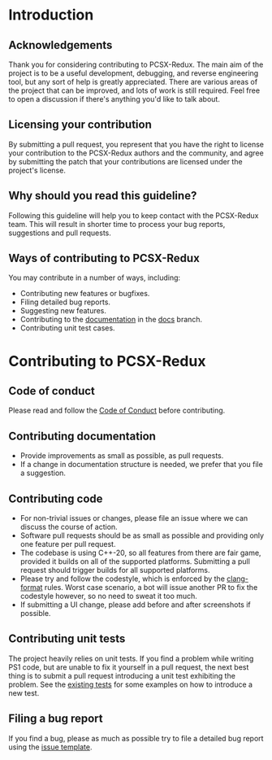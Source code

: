 # Introduction

## Acknowledgements

Thank you for considering contributing to PCSX-Redux. The main aim of the project is to
be a useful development, debugging, and reverse engineering tool, but any sort of help is greatly
appreciated. There are various areas of the project that can be improved, and lots
of work is still required. Feel free to open a discussion if there's anything
you'd like to talk about.

## Licensing your contribution

By submitting a pull request, you represent that you have the right to license your contribution 
to the PCSX-Redux authors and the community, and agree by submitting the patch that 
your contributions are licensed under the project's license.

## Why should you read this guideline?

Following this guideline will help you to keep contact with the PCSX-Redux team.
This will result in shorter time to process your bug reports, suggestions and pull requests.

## Ways of contributing to PCSX-Redux

You may contribute in a number of ways, including:

* Contributing new features or bugfixes.
* Filing detailed bug reports.
* Suggesting new features.
* Contributing to the [documentation](https://pcsx-redux.consoledev.net/) in the [docs](https://github.com/grumpycoders/pcsx-redux/tree/docs) branch.
* Contributing unit test cases.

# Contributing to PCSX-Redux

## Code of conduct

Please read and follow the [Code of Conduct](CODE_OF_CONDUCT.md) before contributing.

## Contributing documentation

* Provide improvements as small as possible, as pull requests.
* If a change in documentation structure is needed, we prefer that you file a suggestion.

## Contributing code

* For non-trivial issues or changes, please file an issue where we can discuss the course of action.
* Software pull requests should be as small as possible and providing only one feature per pull request.
* The codebase is using C++-20, so all features from there are fair game, provided it builds on all of the supported platforms. Submitting a pull request should trigger builds for all supported platforms.
* Please try and follow the codestyle, which is enforced by the [clang-format](https://github.com/grumpycoders/pcsx-redux/blob/main/src/.clang-format) rules. Worst case scenario, a bot will issue another PR to fix the codestyle however, so no need to sweat it too much.
* If submitting a UI change, please add before and after screenshots if possible.

## Contributing unit tests

The project heavily relies on unit tests. If you find a problem while writing PS1 code, but are unable to fix it yourself in a pull request, the next best thing is to submit a pull request introducing a unit test exhibiting the problem. See the [existing tests](https://github.com/grumpycoders/pcsx-redux/tree/main/src/mips/tests) for some examples on how to introduce a new test.

## Filing a bug report

If you find a bug, please as much as possible try to file a detailed bug report using the [issue template](https://github.com/grumpycoders/pcsx-redux/issues/new?assignees=&labels=&template=bug_report.yml).
